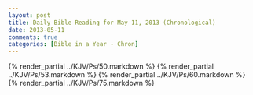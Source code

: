 ```yaml
---
layout: post
title: Daily Bible Reading for May 11, 2013 (Chronological)
date: 2013-05-11
comments: true
categories: [Bible in a Year - Chron]
---
```

{% render_partial ../KJV/Ps/50.markdown %}
{% render_partial ../KJV/Ps/53.markdown %}
{% render_partial ../KJV/Ps/60.markdown %}
{% render_partial ../KJV/Ps/75.markdown %}
